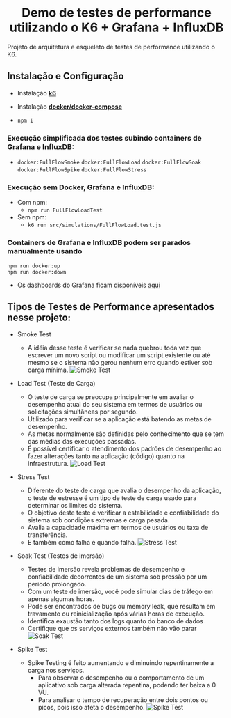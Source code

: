 <h1 align="center">Demo de testes de performance utilizando o K6 + Grafana + InfluxDB</h1>

Projeto de arquitetura e esqueleto de testes de performance utilizando o K6.

## Instalação e Configuração

- Instalação [**k6**](https://k6.io/docs/getting-started/installation/)
- Instalação [**docker/docker-compose**](https://www.docker.com/get-started)

- ```npm i```   
### Execução simplificada dos testes subindo containers de Grafana e InfluxDB: 

  -  ```docker:FullFlowSmoke```
    ```docker:FullFlowLoad```
    ```docker:FullFlowSoak```
    ```docker:FullFlowSpike```
    ```docker:FullFlowStress```
### Execução sem Docker, Grafana e InfluxDB: 
- Com npm:
  - ```npm run FullFlowLoadTest```    
- Sem npm:
  - ```k6 run src/simulations/FullFlowLoad.test.js```

### Containers de Grafana e InfluxDB podem ser parados manualmente usando 
  ```npm run docker:up```  
  ```npm run docker:down```  
  
* Os dashboards do Grafana ficam disponíveis [aqui](http://localhost:3000/d/k6/k6-load-testing-results?orgId=1&refresh=5s)

## Tipos de Testes de Performance apresentados nesse projeto:  
- Smoke Test
  - A idéia desse teste é verificar se nada quebrou toda vez que escrever um novo script ou modificar um script existente ou até mesmo se o sistema não gerou nenhum erro quando estiver sob carga mínima.
![Smoke Test](https://k6.io/docs/static/243effef66c366044cc692f439cfb9a3/448f2/smoke-test.png)


- Load Test (Teste de Carga)
  - O teste de carga se preocupa principalmente em avaliar o desempenho atual do seu sistema em termos de usuários ou solicitações simultâneas por segundo.
  - Utilizado para verificar se a aplicação está batendo as metas de desempenho.
  - As metas normalmente são definidas pelo conhecimento que se tem das médias das execuções passadas.
  - É possível certificar o atendimento dos padrões de desempenho ao fazer alterações tanto na aplicação (código) quanto na infraestrutura.
![Load Test](https://k6.io/docs/static/53c756573c738528633ed7b67a7819df/52df6/load-test.png)

- Stress Test 
  - Diferente do teste de carga que avalia o desempenho da aplicação, o teste de estresse é um tipo de teste de carga usado para determinar os limites do sistema. 
  - O objetivo deste teste é verificar a estabilidade e confiabilidade do sistema sob condições extremas e carga pesada.
  - Avalia a capacidade máxima em termos de usuários ou taxa de transferência.
  - E também como falha e quando falha.
![Stress Test](https://k6.io/docs/static/5a1571e3a4df83a907e0346e586c784f/e134c/stress-test.png)

- Soak Test (Testes de imersão)
  - Testes de imersão revela problemas de desempenho e confiabilidade decorrentes de um sistema sob pressão por um período prolongado.
  - Com um teste de imersão, você pode simular dias de tráfego em apenas algumas horas.
  - Pode ser encontrados de bugs ou memory leak, que resultam em travamento ou reinicialização após várias horas de execução.
  - Identifica exaustão tanto dos logs quanto do banco de dados
  - Certifique que os serviços externos também não vão parar
![Soak Test](https://k6.io/docs/static/d0a41ac91b107891e1fe9ef45d410e5b/deb37/soak-test.png)

- Spike Test
  - Spike Testing é feito aumentando e diminuindo repentinamente a carga nos serviços.
    - Para observar o desempenho ou o comportamento de um aplicativo sob carga alterada repentina, podendo ter baixa a 0 VU.
    - Para analisar o tempo de recuperação entre dois pontos ou picos, pois isso afeta o desempenho.
![Spike Test](https://www.ubik-ingenierie.com/wp-content/uploads/2019/01/Spike-Test.png)


